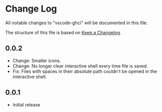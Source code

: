 # Change Log

All notable changes to "vscode-ghci" will be documented in this file.

The structure of this file is based on [Keep a Changelog](http://keepachangelog.com/).

## 0.0.2
- Change: Smaller icons.
- Change: No longer clear interactive shell every time file is saved.
- Fix: Files with spaces in their absolute path couldn't be opened in the interactive shell.

## 0.0.1
- Initial release